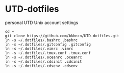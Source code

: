 UTD-dotfiles
============

personal UTD Unix account settings

	cd ~
	git clone https://github.com/bkbncn/UTD-dotfiles.git
	ln -s ~/.dotfiles/.bashrc .bashrc
	ln -s ~/.dotfiles/.gitconfig .gitconfig
	ln -s ~/.dotfiles/.vimrc .vimrc
	ln -s ~/.dotfiles/.tmux.conf .tmux.conf
	ln -s ~/.dotfiles/.oceanrc .oceanrc
	ln -s ~/.dotfiles/.cdsinit .cdsinit
	ln -s ~/.dotfiles/.cdsenv .cdsenv
